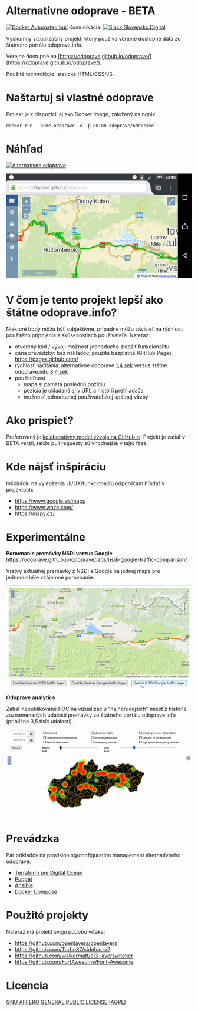 # Alternatívne odoprave - BETA

[![Docker Automated buil](https://img.shields.io/docker/automated/odoprave/odoprave.svg)](https://hub.docker.com/r/odoprave/odoprave/) Komunikácia: [![Slack Slovensko.Digital](https://img.shields.io/badge/Slack-Slovensko.Digital%20-brightgreen.svg)](http://slack.slovensko.digital/)

Výskumný vizualizačný projekt, ktorý používa verejne dostupné dáta zo štátneho
portálu odoprave.info.

Verejne dostupné na [https://odoprave.github.io/odoprave/](https://odoprave.github.io/odoprave/).

Použité technológie: statické HTML/CSS/JS.

# Naštartuj si vlastné odoprave

Projekt je k dispozícii aj ako Docker image, založený na ngnix:

```
docker run --name odoprave -d -p 80:80 odoprave/odoprave
```

# Náhľad

[![Alternatívne odoprave](https://raw.githubusercontent.com/odoprave/odoprave/gh-pages/doc/alternativne-odoprave-demo.gif)](https://odoprave.github.io/odoprave/)

[![Alternatívne odoprave na mobile](https://raw.githubusercontent.com/odoprave/odoprave/gh-pages/doc/alternativne-odoprave-demo-mobil.gif)](https://odoprave.github.io/odoprave/)

# V čom je tento projekt lepší ako štátne odoprave.info?

Niektoré body môžu býť subjektívne, prípadne môžu závisieť na rýchlosti
použitého pripojenia a skúsenostiach používateľa. Nateraz:

- otvorený kód / vývoj: možnosť jednoducho zlepšiť funkcionalitu
- cena prevádzky: bez nákladov, použité bezplatné [GitHub Pages] https://pages.github.com/
- rýchlosť načítania: alternatívne odoprave [1,4 sek](https://www.webpagetest.org/result/170128_7W_3DD/) verzus štátne odoprave.info [8,4 sek](https://www.webpagetest.org/result/170128_48_35Z/)
- použiteľnosť
  - mapa si pamätá poslednú pozíciu
  - pozícia je ukladaná aj v URL a histórii prehliadača
  - možnosť jednoduchej používateľskej spätnej väzby


# Ako prispieť?

Preferovaný je [kolaboratívny model vývoja na GitHub-e](https://help.github.com/categories/collaborating-with-issues-and-pull-requests/).
Projekt je zatiaľ v BETA verzii, takže pull requesty sú vhodnejšie v tejto fáze.


# Kde nájsť inšpiráciu

Inšpiráciu na vylepšenia UI/UX/funkcionalitu odporúčam hľadať v projektoch:

- https://www.google.sk/maps
- https://www.waze.com/
- https://mapy.cz/


# Experimentálne

**Porovnanie premávky NSDI verzus Google**
https://odoprave.github.io/odoprave/labs/nsdi-google-traffic-comparison/

Vrstvy aktuálnej premávky z NSDI a Google na jednej mape pre jednoduchšie
vzájomné porovnanie:

[![Porovnanie premávky NSDI/Google](https://raw.githubusercontent.com/odoprave/odoprave/gh-pages/labs/nsdi-google-traffic-comparison/nsdi-google-traffic-comparison.gif)](https://odoprave.github.io/odoprave/labs/nsdi-google-traffic-comparison/)


**Odoprave analytics**

Zatiaľ nepublikované POC na vizualizáciu "najhorúcejších" miest z histórie
zaznamenaných udalostí premávky zo štátneho portálu odoprave.info
(približne 3,5 tisíc udalostí).

![Odoprave analytics](https://raw.githubusercontent.com/odoprave/odoprave/gh-pages/labs/odoprave-analytics.gif)


# Prevádzka

Pár príkladov na provisioning/configuration management alternatívneho odoprave:

- [Terraform pre Digital Ocean](https://github.com/odoprave/odoprave/tree/gh-pages/doc/terraform-do)
- [Puppet](https://github.com/odoprave/odoprave/tree/gh-pages/doc/puppet)
- [Ansible](https://github.com/odoprave/odoprave/tree/gh-pages/doc/ansible)
- [Docker Compose](https://github.com/odoprave/odoprave/blob/gh-pages/doc/docker-compose.yaml)


# Použité projekty

Nateraz má projekt svoju podobu vďaka:

- https://github.com/openlayers/openlayers
- https://github.com/Turbo87/sidebar-v2
- https://github.com/walkermatt/ol3-layerswitcher
- https://github.com/FortAwesome/Font-Awesome


# Licencia

[GNU AFFERO GENERAL PUBLIC LICENSE (AGPL)](https://github.com/odoprave/odoprave/blob/gh-pages/LICENSE)
